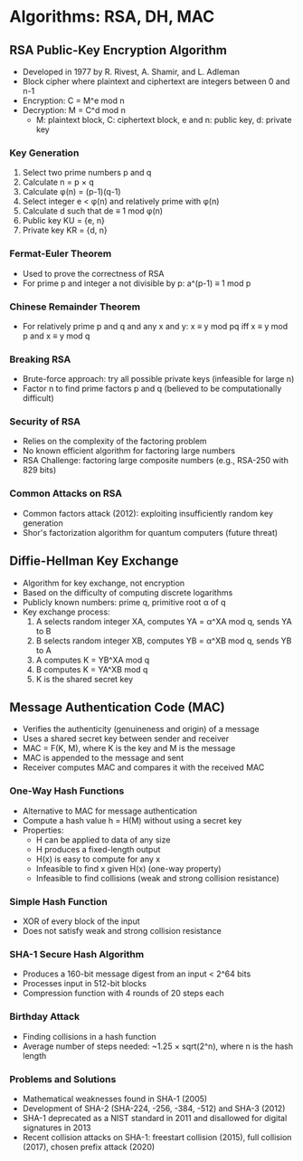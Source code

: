 # Algorithms: RSA, DH, MAC

## RSA Public-Key Encryption Algorithm
- Developed in 1977 by R. Rivest, A. Shamir, and L. Adleman
- Block cipher where plaintext and ciphertext are integers between 0 and n-1
- Encryption: C = M^e mod n
- Decryption: M = C^d mod n
  - M: plaintext block, C: ciphertext block, e and n: public key, d: private key

### Key Generation
1. Select two prime numbers p and q
2. Calculate n = p × q
3. Calculate φ(n) = (p-1)(q-1)
4. Select integer e < φ(n) and relatively prime with φ(n)
5. Calculate d such that de ≡ 1 mod φ(n)
6. Public key KU = {e, n}
7. Private key KR = {d, n}

### Fermat-Euler Theorem
- Used to prove the correctness of RSA
- For prime p and integer a not divisible by p: a^(p-1) ≡ 1 mod p

### Chinese Remainder Theorem
- For relatively prime p and q and any x and y: x ≡ y mod pq iff x ≡ y mod p and x ≡ y mod q

### Breaking RSA
- Brute-force approach: try all possible private keys (infeasible for large n)
- Factor n to find prime factors p and q (believed to be computationally difficult)

### Security of RSA
- Relies on the complexity of the factoring problem
- No known efficient algorithm for factoring large numbers
- RSA Challenge: factoring large composite numbers (e.g., RSA-250 with 829 bits)

### Common Attacks on RSA
- Common factors attack (2012): exploiting insufficiently random key generation
- Shor's factorization algorithm for quantum computers (future threat)

## Diffie-Hellman Key Exchange
- Algorithm for key exchange, not encryption
- Based on the difficulty of computing discrete logarithms
- Publicly known numbers: prime q, primitive root α of q
- Key exchange process:
  1. A selects random integer XA, computes YA = α^XA mod q, sends YA to B
  2. B selects random integer XB, computes YB = α^XB mod q, sends YB to A
  3. A computes K = YB^XA mod q
  4. B computes K = YA^XB mod q
  5. K is the shared secret key

## Message Authentication Code (MAC)
- Verifies the authenticity (genuineness and origin) of a message
- Uses a shared secret key between sender and receiver
- MAC = F(K, M), where K is the key and M is the message
- MAC is appended to the message and sent
- Receiver computes MAC and compares it with the received MAC

### One-Way Hash Functions
- Alternative to MAC for message authentication
- Compute a hash value h = H(M) without using a secret key
- Properties:
  - H can be applied to data of any size
  - H produces a fixed-length output
  - H(x) is easy to compute for any x
  - Infeasible to find x given H(x) (one-way property)
  - Infeasible to find collisions (weak and strong collision resistance)

### Simple Hash Function
- XOR of every block of the input
- Does not satisfy weak and strong collision resistance

### SHA-1 Secure Hash Algorithm
- Produces a 160-bit message digest from an input < 2^64 bits
- Processes input in 512-bit blocks
- Compression function with 4 rounds of 20 steps each

### Birthday Attack
- Finding collisions in a hash function
- Average number of steps needed: ~1.25 × sqrt(2^n), where n is the hash length

### Problems and Solutions
- Mathematical weaknesses found in SHA-1 (2005)
- Development of SHA-2 (SHA-224, -256, -384, -512) and SHA-3 (2012)
- SHA-1 deprecated as a NIST standard in 2011 and disallowed for digital signatures in 2013
- Recent collision attacks on SHA-1: freestart collision (2015), full collision (2017), chosen prefix attack (2020)